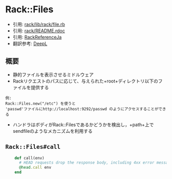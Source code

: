 # Rack::Files
- 引用: [rack/lib/rack/file.rb](https://github.com/rack/rack/blob/master/lib/rack/file.rb)
- 引用: [rack/README.rdoc](https://github.com/rack/rack/blob/master/README.rdoc)
- 引用: [RackReferenceJa](https://route477.net/w/RackReferenceJa.html)
- 翻訳参考: [DeepL](https://www.deepl.com/translator)

## 概要
- 静的ファイルを表示させるミドルウェア
- Rackリクエストのパスに応じて、与えられた+root+ディレクトリ以下のファイルを提供する
```
例:
Rack::Files.new("/etc") を使うと
'passwd'ファイルにhttp://localhost:9292/passwd のようにアクセスすることができる
```
- ハンドラはボディがRack::Filesであるかどうかを検出し，+path+上でsendfileのようなメカニズムを利用する


## `Rack::Files#call`
```ruby
    def call(env)
      # HEAD requests drop the response body, including 4xx error messages.
      @head.call env
    end
```
